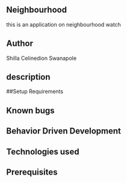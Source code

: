 ## Neighbourhood

this is an application on neighbourhood watch

## Author

Shilla Celinedion Swanapole

## description

##Setup Requirements

## Known bugs

## Behavior Driven Development

## Technologies used

## Prerequisites
